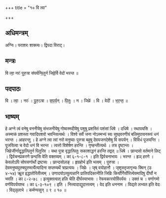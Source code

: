 +++
title = "१० वि त्वा"

+++
## अधिमन्त्रम्
अग्निः। पराशरः शाक्त्यः। द्विपदा विराट्।

## मन्त्रः
वि त्वा॒ नरः॑ पुरु॒त्रा स॑पर्यन्पि॒तुर्न जिव्रे॒र्वि वेदो॑ भरन्त ॥

## पदपाठः
वि । त्वा॒ । नरः॑ । पु॒रु॒ऽत्रा । स॒प॒र्य॒न् । पि॒तुः । न । जिव्रेः॑ । वि । वेदी॑ । भ॒र॒न्त॒ ॥

## भाष्यम्
हे अग्ने त्वं वनेषु वननीयेषु संभजनीयेषु गोष्वस्मदीयेषु पशुषु प्रशस्तिं पशंसां धिषे । दधिषे । स्थापयसि । अस्माकं प्रशस्ता गवादिपशवो भवन्त्वित्यर्थः । विश्वे सर्वे जना नोऽस्मभ्यं स्वः सुष्ठ्वरणीयं बलिमुपायनरूपं धनं भरन्त । आहरन्तु । हे अग्ने त्वा त्वां नरो मनुष्याः पुरुत्रा बहुषु देवयजनदेशेषु वि सपर्यन् । विविधं पूजयन्ति । पूजयित्वा च वेदो धनं वि भरन्त । त्वत्तो विशेषेण हरन्ति । गृण्हन्तीत्यर्थः । तत्र दृष्टान्तः । जिव्रेर्जीर्णाद्वृद्धात्पितुर्न पितुरिव । यथा पुत्रा वृद्धात्पितुः सकाशाद्धनं हरन्ति तद्वत् ॥ धिषे । छान्दसो वर्तमाने लिट् । द्विर्वचनप्रकरणे छन्दसि वेति वक्तव्यम् । का ६-१-८-१ । इति द्विर्वचनाभावः । भरन्त । हृञ् हरणे । केवलोऽपि सोपसर्गार्थो द्रष्टव्यः । छान्दसोलङ् । हृग्रहोर्भ इति भत्वम् । पुरुत्रा । देवमनुष्यपुरुषपुरुमर्त्येत्यादिना सप्तम्यर्थे त्राप्रत्ययः । जिव्रेः । जृष् वयोहानौ । जृशृस्तृजागृभ्यः क्विन् (उ ४-५४) ऋूत इद्धातोरितीत्वम् । उणादयोऽव्युत्पन्नानि प्रातिपदिकानीति जिव्रिः किर्योर्गिर्योरित्येवमादिषु दीर्घो न भवति । का ८-२-७८ । इत्युक्तत्वात् हलि चेति दीर्घस्याभावः । रेफवकारयोर्विपर्ययः । उक्तं च । वर्णागमो वर्णविपर्ययश्च । का ६-३-१०९ । इति । नित्त्वादाद्युदात्तत्वम् । वेद इति धननाम । विद्यते लभ्यत इति वेदः । विद्लृलाभे । कर्मण्यसुन् ॥ ९ ॥ १० ॥